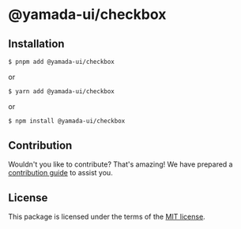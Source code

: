 # @yamada-ui/checkbox

## Installation

```sh
$ pnpm add @yamada-ui/checkbox
```

or

```sh
$ yarn add @yamada-ui/checkbox
```

or

```sh
$ npm install @yamada-ui/checkbox
```

## Contribution

Wouldn't you like to contribute? That's amazing! We have prepared a [contribution guide](https://github.com/yamada-ui/yamada-ui/blob/main/CONTRIBUTING.md) to assist you.

## License

This package is licensed under the terms of the
[MIT license](https://github.com/yamada-ui/yamada-ui/blob/main/LICENSE).
